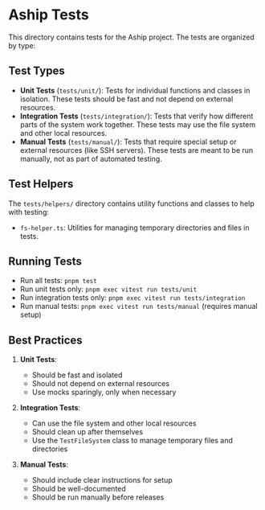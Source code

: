 # Aship Tests

This directory contains tests for the Aship project. The tests are organized by type:

## Test Types

- **Unit Tests** (`tests/unit/`): Tests for individual functions and classes in isolation. These tests should be fast and not depend on external resources.
- **Integration Tests** (`tests/integration/`): Tests that verify how different parts of the system work together. These tests may use the file system and other local resources.
- **Manual Tests** (`tests/manual/`): Tests that require special setup or external resources (like SSH servers). These tests are meant to be run manually, not as part of automated testing.

## Test Helpers

The `tests/helpers/` directory contains utility functions and classes to help with testing:

- `fs-helper.ts`: Utilities for managing temporary directories and files in tests.

## Running Tests

- Run all tests: `pnpm test`
- Run unit tests only: `pnpm exec vitest run tests/unit`
- Run integration tests only: `pnpm exec vitest run tests/integration`
- Run manual tests: `pnpm exec vitest run tests/manual` (requires manual setup)

## Best Practices

1. **Unit Tests**:
   - Should be fast and isolated
   - Should not depend on external resources
   - Use mocks sparingly, only when necessary

2. **Integration Tests**:
   - Can use the file system and other local resources
   - Should clean up after themselves
   - Use the `TestFileSystem` class to manage temporary files and directories

3. **Manual Tests**:
   - Should include clear instructions for setup
   - Should be well-documented
   - Should be run manually before releases
